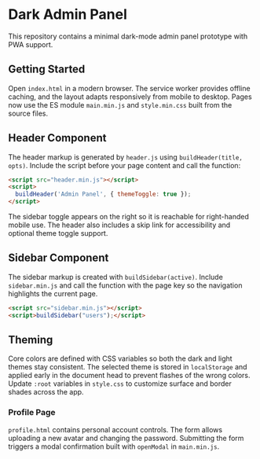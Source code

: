 # Dark Admin Panel

This repository contains a minimal dark-mode admin panel prototype with PWA support.

## Getting Started

Open `index.html` in a modern browser. The service worker provides offline caching, and the layout adapts responsively from mobile to desktop. Pages now use the ES module `main.min.js` and `style.min.css` built from the source files.

## Header Component

The header markup is generated by `header.js` using `buildHeader(title, opts)`.
Include the script before your page content and call the function:

```html
<script src="header.min.js"></script>
<script>
  buildHeader('Admin Panel', { themeToggle: true });
</script>
```

The sidebar toggle appears on the right so it is reachable for right-handed mobile use. The header also includes a skip link for accessibility and optional theme toggle support.
## Sidebar Component

The sidebar markup is created with `buildSidebar(active)`. Include `sidebar.min.js` and call the function with the page key so the navigation highlights the current page.

```html
<script src="sidebar.min.js"></script>
<script>buildSidebar("users");</script>
```


## Theming

Core colors are defined with CSS variables so both the dark and light themes stay consistent. The selected theme is stored in `localStorage` and applied early in the document head to prevent flashes of the wrong colors. Update `:root` variables in `style.css` to customize surface and border shades across the app.

### Profile Page

`profile.html` contains personal account controls. The form allows uploading a new avatar and changing the password. Submitting the form triggers a modal confirmation built with `openModal` in `main.min.js`.
